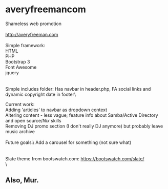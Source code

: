 # averyfreemancom
Shameless web promotion\
\
http://averyfreeman.com
\
\
Simple framework:\
  HTML\
  PHP\
  Bootstrap 3\
  Font Awesome\
  jquery\
  \
\
Simple includes folder: Has navbar in header.php, FA social links and dynamic copyright date in footer\

Current work:\
  Adding 'articles' to navbar as dropdown context\
  Altering content - less vague; feature info about Samba/Active Directory and open source/*Nix* skills\
  Removing DJ promo section (I don't really DJ anymore) but probably leave music archive\
  \
Future goals:\ 
  Add a carousel for something (not sure what)\
\
\
Slate theme from bootswatch.com: https://bootswatch.com/slate/
\
\
## Also, Mur.
